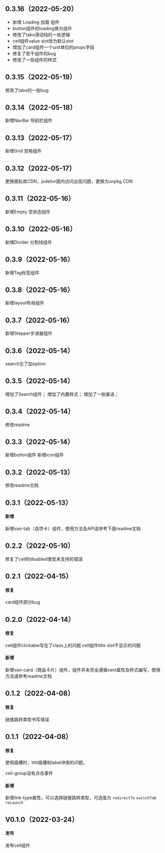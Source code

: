 ## 0.3.16（2022-05-20）
- 新增 Loading 加载 组件
- button组件的loading换为组件
- 修改了tabs滑动线的一些逻辑
- cell组件value slot改为默认slot
- 增加了card组件一个unit单位的props字段
- 修复了若干组件的bug
- 修改了一些组件的样式
## 0.3.15（2022-05-19）

修改了tabs的一些bug
## 0.3.14（2022-05-18）
新增NavBar 导航栏组件
## 0.3.13（2022-05-17）
新增Grid 宫格组件
## 0.3.12（2022-05-17）
更换图标库CDN，jsdelivr国内访问出现问题，更换为unpkg CDN
## 0.3.11（2022-05-16）
新增Empty 空状态组件
## 0.3.10（2022-05-16）
新增Divider 分割线组件
## 0.3.9（2022-05-16）
新增Tag标签组件
## 0.3.8（2022-05-16）
新增layout布局组件
## 0.3.7（2022-05-16）
新增Stepper步进器组件
## 0.3.6（2022-05-14）
search忘了加option
## 0.3.5（2022-05-14）
增加了Search组件；
增加了内置样式；
增加了一些废话；
## 0.3.4（2022-05-14）
修改readme
## 0.3.3（2022-05-14）
新增button组件
新增icon组件
## 0.3.2（2022-05-13）
修改readme文档
## 0.3.1（2022-05-13）
#### 新增

新增van-tab（选项卡）组件，使用方法及API请参考下面readme文档
## 0.2.2（2022-05-10）
修复了cell的disabled类型未支持的错误
## 0.2.1（2022-04-15）
#### 修复

card组件部分bug
## 0.2.0（2022-04-14）
#### 修复

cell组件clickable写在了class上的问题
cell组件title slot不显示的问题

#### 新增

新增van-card（商品卡片）组件，组件并未完全遵循vant属性及样式编写，使用方法请参考readme文档



## 0.1.2（2022-04-08）

#### 修复

链接跳转类型书写错误



## 0.1.1（2022-04-08）

#### 修复

使用插槽时，titlt插槽和label冲突的问题。

cell-group没有点击事件



#### 新增

新增link-type属性，可以选择链接跳转类型，可选值为 `redirectTo` `switchTab` `reLaunch`



## V0.1.0（2022-03-24）

#### 发布

发布cell组件
